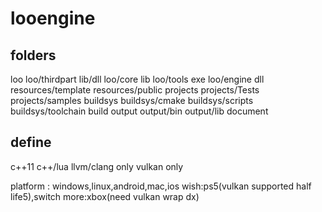 # looengine

## folders
loo
loo/thirdpart lib/dll
loo/core lib
loo/tools exe
loo/engine dll
resources/template
resources/public
projects
projects/Tests
projects/samples
buildsys
buildsys/cmake
buildsys/scripts
buildsys/toolchain
build
output
output/bin
output/lib
document

## define
c++11
c++/lua
llvm/clang only
vulkan only

platform : windows,linux,android,mac,ios
wish:ps5(vulkan supported half life5),switch
more:xbox(need vulkan wrap dx)
